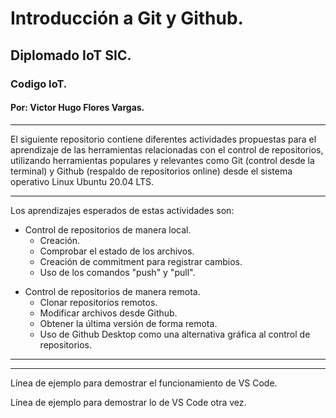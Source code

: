 # Introducción a Git y Github.
## Diplomado IoT SIC.
### Codigo IoT.
#### Por: Victor Hugo Flores Vargas.
---
El siguiente repositorio contiene diferentes actividades propuestas para el aprendizaje de las herramientas relacionadas con el control de repositorios, utilizando herramientas populares y relevantes como Git (control desde la terminal) y Github (respaldo de repositorios online) desde el sistema operativo Linux Ubuntu 20.04 LTS. 

---
Los aprendizajes esperados  de estas actividades son:
+ Control de repositorios de manera local.
	+ Creación.
	+ Comprobar el estado de los archivos.
	+ Creación de commitment para registrar cambios.  
	+ Uso de los comandos "push" y "pull".
* Control de repositorios de manera remota.
	* Clonar repositorios remotos.
	* Modificar archivos desde Github.
	* Obtener la última versión de forma remota.
	* Uso de Github Desktop como una alternativa gráfica al control de repositorios.

---
---

Línea de ejemplo para demostrar el funcionamiento de VS Code.

Línea de ejemplo para demostrar lo de VS Code otra vez. 
